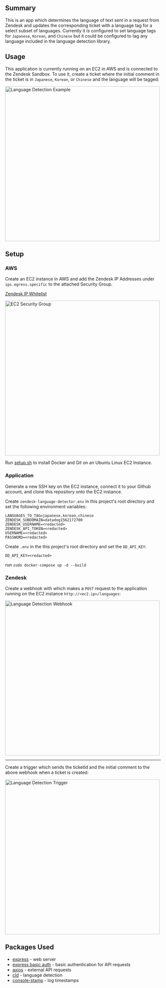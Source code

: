 ## Summary
This is an app which determines the language of text sent in a request from Zendesk and updates the corresponding ticket with a language tag 
for a select subset of languages.
Currently it is configured to set language tags for `Japanese`, `Korean`, and `Chinese` but it could be configured to tag any 
language included in the language detection library.

## Usage

This application is currently running on an EC2 in AWS and is connected to the Zendesk Sandbox. To use it,
create a ticket where the initial comment in the ticket is in `Japanese`, `Korean`, or `Chinese` and the language will be tagged:

<img src="https://p-qkfgo2.t2.n0.cdn.getcloudapp.com/items/L1urY6DQ/cd28d701-01bd-4dae-96d4-0ef19dc9c3ed.jpg?source=viewer&v=222eeaf521e478e5d6260e065002e713"
alt="Language Detection Example" width="500"/>

## Setup

### AWS

Create an EC2 instance in AWS and add the Zendesk IP Addresses under `ips.egress.specific` to the attached Security Group.

[Zendesk IP Whitelist](https://support.zendesk.com/hc/en-us/articles/203660846-Configuring-your-firewall-for-use-with-Zendesk)

<img src="https://p-qkfgo2.t2.n0.cdn.getcloudapp.com/items/lluowgeZ/f089ee6b-a5bb-4030-ae2a-cfda7c569528.jpg?source=viewer&v=0860f30b89a739d76138f6166bb49de3"
alt="EC2 Security Group" width="500"/>

Run [setup.sh](https://github.com/duncanpharvey/datadog-zendesk-language-detector-backend/blob/master/setup.sh) to install Docker and Git on an Ubuntu Linux EC2 Instance.

### Application

Generate a new SSH key on the EC2 instance, connect it to your Github account, and clone this repository onto the EC2 instance.

Create `zendesk-language-detector.env` in this project's root directory and set the following environment variables:

```
LANGUAGES_TO_TAG=japanese,korean,chinese
ZENDESK_SUBDOMAIN=datadog1562172700
ZENDESK_USERNAME=<redacted>
ZENDESK_API_TOKEN=<redacted>
USERNAME=<redacted>
PASSWORD=<redacted>
```

Create `.env` in the this project's root directory and set the `DD_API_KEY`:

```
DD_API_KEY=<redacted>
```

run `sudo docker-compose up -d --build`

### Zendesk

Create a webhook with which makes a `POST` request to the application running on the EC2 instance `http://<ec2.ip>/languages`:

<img src="https://p-qkfgo2.t2.n0.cdn.getcloudapp.com/items/p9ukzLKN/a7b24720-b732-4463-8a31-3c31f07d00c1.jpg?source=viewer&v=fc2d38c384c9284d6680e897def61d92"
alt="Language Detection Webhook" width="500"/>

---

Create a trigger which sends the ticketId and the initial comment to the above webhook when a ticket is created:

<img src="https://p-qkfgo2.t2.n0.cdn.getcloudapp.com/items/6quYDNBO/d339a7f1-9a33-473f-b737-7141d8abf96f.jpg?source=viewer&v=325d33829fca79af0a5c6f729d1418c7"
alt="Language Detection Trigger" width="500"/>

## Packages Used

* [express](https://www.npmjs.com/package/express) - web server  
* [express basic auth](https://www.npmjs.com/package/express-basic-auth) - basic authentication for API requests  
* [axios](https://www.npmjs.com/package/axios) - external API requests  
* [cld](https://www.npmjs.com/package/cld) - language detection  
* [console-stamp](https://www.npmjs.com/package/console-stamp) - log timestamps
